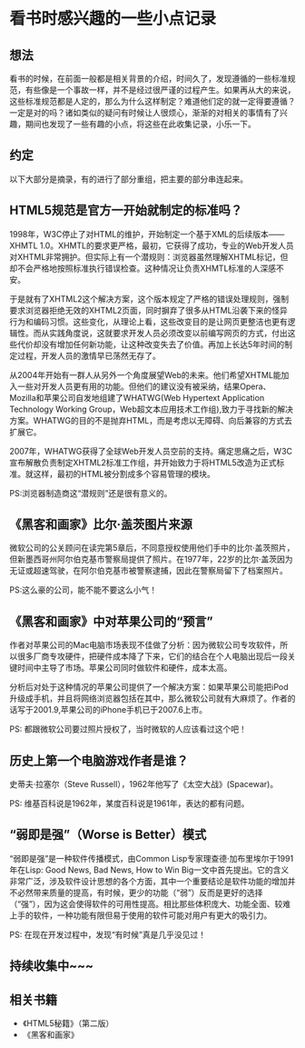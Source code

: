 # 看书时感兴趣的一些小点记录
## 想法
看书的时候，在前面一般都是相关背景的介绍，时间久了，发现遵循的一些标准规范，有些像是一个事故一样，并不是经过很严谨的过程产生。如果再从大的来说，这些标准规范都是人定的，那么为什么这样制定？难道他们定的就一定得要遵循？一定是对的吗？诸如类似的疑问有时候让人很烦心，渐渐的对相关的事情有了兴趣，期间也发现了一些有趣的小点，将这些在此收集记录，小乐一下。
## 约定
以下大部分是摘录，有的进行了部分重组，把主要的部分串连起来。
## HTML5规范是官方一开始就制定的标准吗？
1998年，W3C停止了对HTML的维护，开始制定一个基于XML的后续版本——XHMTL 1.0。XHMTL的要求更严格，最初，它获得了成功，专业的Web开发人员对XHTML非常拥护。但实际上有一个潜规则：浏览器虽然理解XHTML标记，但却不会严格地按照标准执行错误检查。这种情况让负责XHMTL标准的人深感不安。  

于是就有了XHTML2这个解决方案，这个版本规定了严格的错误处理规则，强制要求浏览器拒绝无效的XHTML2页面，同时摒弃了很多从HTML沿袭下来的怪异行为和编码习惯。这些变化，从理论上看，这些改变目的是让网页更整洁也更有逻辑性。而从实践角度说，这就要求开发人员必须改变以前编写网页的方式，付出这些代价却没有增加任何新功能，让这种改变失去了价值。再加上长达5年时间的制定过程，开发人员的激情早已荡然无存了。  

从2004年开始有一群人从另外一个角度展望Web的未来。他们希望XHTML能加入一些对开发人员更有用的功能。但他们的建议没有被采纳，结果Opera、Mozilla和苹果公司自发地组建了WHATWG(Web Hypertext Application Technology Working Group，Web超文本应用技术工作组),致力于寻找新的解决方案。WHATWG的目的不是抛弃HTML，而是考虑以无障碍、向后兼容的方式去扩展它。  

2007年，WHATWG获得了全球Web开发人员空前的支持。痛定思痛之后，W3C宣布解散负责制定XHTML2标准工作组，并开始致力于将HTML5改造为正式标准。就这样，最初的HTML被分割成多个容易管理的模块。 
 
PS:浏览器制造商这“潜规则”还是很有意义的。
## 《黑客和画家》比尔·盖茨图片来源
微软公司的公关顾问在读完第5章后，不同意授权使用他们手中的比尔·盖茨照片，但新墨西哥州阿尔伯克基市警察局提供了照片。在1977年，22岁的比尔·盖茨因为无证或超速驾驶，在阿尔伯克基市被警察逮捕，因此在警察局留下了档案照片。  

PS:这么豪的公司，能不能不要这么小气！
## 《黑客和画家》中对苹果公司的“预言”
作者对苹果公司的Mac电脑市场表现不佳做了分析：因为微软公司专攻软件，所以很多厂商专攻硬件，把硬件成本降了下来，它们的结合在个人电脑出现后一段关键时间中主导了市场。苹果公司同时做软件和硬件，成本太高。  

分析后对处于这种情况的苹果公司提供了一个解决方案：如果苹果公司能把iPod升级成手机，并且将网络浏览器包括在其中，那么微软公司就有大麻烦了。作者的话写于2001.9,苹果公司的iPhone手机已于2007.6上市。  

PS: 都跟微软公司要过照片授权了，当时微软的人应该看过这个吧！
## 历史上第一个电脑游戏作者是谁？
史蒂夫·拉塞尔（Steve Russell），1962年他写了《太空大战》(Spacewar)。

PS: 维基百科说是1962年，某度百科说是1961年，表达的都有问题。
## “弱即是强”（Worse is Better）模式
“弱即是强”是一种软件传播模式，由Common Lisp专家理查德·加布里埃尔于1991年在Lisp: Good News, Bad News, How to Win Big一文中首先提出。它的含义非常广泛，涉及软件设计思想的各个方面，其中一个重要结论是软件功能的增加并不必然带来质量的提高，有时候，更少的功能（“弱”）反而是更好的选择（“强”），因为这会使得软件的可用性提高。相比那些体积庞大、功能全面、较难上手的软件，一种功能有限但易于使用的软件可能对用户有更大的吸引力。  

PS: 在现在开发过程中，发现“有时候”真是几乎没见过！
## 持续收集中~~~
## 相关书籍
- 《HTML5秘籍》（第二版）
- 《黑客和画家》


